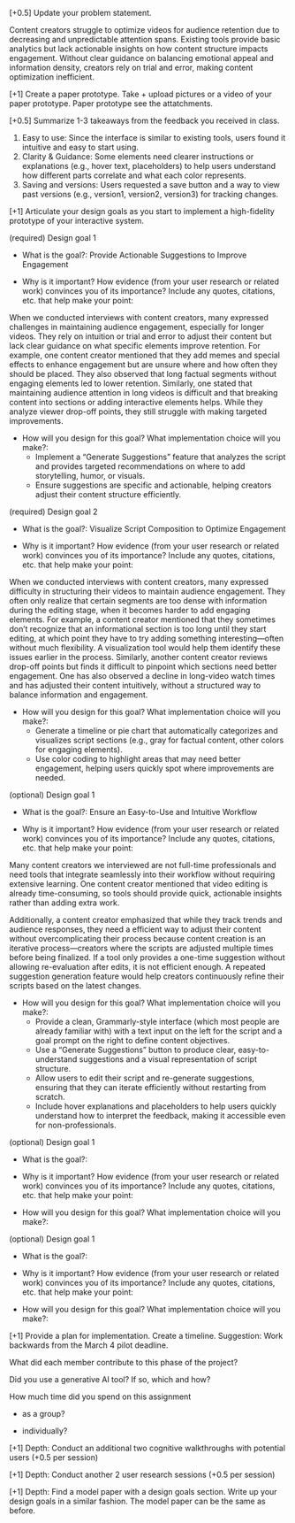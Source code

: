 [+0.5] Update your problem statement. 

Content creators struggle to optimize videos for audience retention due to decreasing and unpredictable attention spans. Existing tools provide basic analytics but lack actionable insights on how content structure impacts engagement. Without clear guidance on balancing emotional appeal and information density, creators rely on trial and error, making content optimization inefficient.

[+1] Create a paper prototype. Take + upload pictures or a video of your paper prototype.
Paper prototype see the attatchments.
 

[+0.5] Summarize 1-3 takeaways from the feedback you received in class. 
1. Easy to use: Since the interface is similar to existing tools, users found it intuitive and easy to start using.
2. Clarity & Guidance: Some elements need clearer instructions or explanations (e.g., hover text, placeholders) to help users understand how different parts correlate and what each color represents.
3. Saving and versions: Users requested a save button and a way to view past versions (e.g., version1, version2, version3) for tracking changes.

 

[+1] Articulate your design goals as you start to implement a high-fidelity prototype of your interactive system.

 

(required) Design goal 1
- What is the goal?:
Provide Actionable Suggestions to Improve Engagement

- Why is it important? How evidence (from your user research or related work) convinces you of its importance? Include any quotes, citations, etc. that help make your point:

When we conducted interviews with content creators, many expressed challenges in maintaining audience engagement, especially for longer videos. They rely on intuition or trial and error to adjust their content but lack clear guidance on what specific elements improve retention. For example, one content creator mentioned that they add memes and special effects to enhance engagement but are unsure where and how often they should be placed. They also observed that long factual segments without engaging elements led to lower retention. Similarly, one stated that maintaining audience attention in long videos is difficult and that breaking content into sections or adding interactive elements helps. While they analyze viewer drop-off points, they still struggle with making targeted improvements.

- How will you design for this goal? What implementation choice will you make?:
  - Implement a “Generate Suggestions” feature that analyzes the script and provides targeted recommendations on where to add storytelling, humor, or visuals.
  - Ensure suggestions are specific and actionable, helping creators adjust their content structure efficiently.


 

(required) Design goal 2
- What is the goal?:
Visualize Script Composition to Optimize Engagement

- Why is it important? How evidence (from your user research or related work) convinces you of its importance? Include any quotes, citations, etc. that help make your point:

When we conducted interviews with content creators, many expressed difficulty in structuring their videos to maintain audience engagement. They often only realize that certain segments are too dense with information during the editing stage, when it becomes harder to add engaging elements. For example, a content creator mentioned that they sometimes don’t recognize that an informational section is too long until they start editing, at which point they have to try adding something interesting—often without much flexibility. A visualization tool would help them identify these issues earlier in the process. Similarly, another content creator reviews drop-off points but finds it difficult to pinpoint which sections need better engagement. One has also observed a decline in long-video watch times and has adjusted their content intuitively, without a structured way to balance information and engagement.

- How will you design for this goal? What implementation choice will you make?:
  - Generate a timeline or pie chart that automatically categorizes and visualizes script sections (e.g., gray for factual content, other colors for engaging elements).
  - Use color coding to highlight areas that may need better engagement, helping users quickly spot where improvements are needed.

 

(optional) Design goal 1
- What is the goal?:
Ensure an Easy-to-Use and Intuitive Workflow

- Why is it important? How evidence (from your user research or related work) convinces you of its importance? Include any quotes, citations, etc. that help make your point:

Many content creators we interviewed are not full-time professionals and need tools that integrate seamlessly into their workflow without requiring extensive learning. One content creator mentioned that video editing is already time-consuming, so tools should provide quick, actionable insights rather than adding extra work. 

Additionally, a content creator emphasized that while they track trends and audience responses, they need a efficient way to adjust their content without overcomplicating their process because content creation is an iterative process—creators where the scripts are adjusted multiple times before being finalized. If a tool only provides a one-time suggestion without allowing re-evaluation after edits, it is not efficient enough. A repeated suggestion generation feature would help creators continuously refine their scripts based on the latest changes. 

- How will you design for this goal? What implementation choice will you make?:
  - Provide a clean, Grammarly-style interface (which most people are already familiar with) with a text input on the left for the script and a goal prompt on the right to define content objectives.
  - Use a “Generate Suggestions” button to produce clear, easy-to-understand suggestions and a visual representation of script structure.
  - Allow users to edit their script and re-generate suggestions, ensuring that they can iterate efficiently without restarting from scratch.
  - Include hover explanations and placeholders to help users quickly understand how to interpret the feedback, making it accessible even for non-professionals.

 

(optional) Design goal 1
- What is the goal?:

- Why is it important? How evidence (from your user research or related work) convinces you of its importance? Include any quotes, citations, etc. that help make your point:

- How will you design for this goal? What implementation choice will you make?:

 

(optional) Design goal 1
- What is the goal?:

- Why is it important? How evidence (from your user research or related work) convinces you of its importance? Include any quotes, citations, etc. that help make your point:

- How will you design for this goal? What implementation choice will you make?:

 

[+1] Provide a plan for implementation. Create a timeline. Suggestion: Work backwards from the March 4 pilot deadline. 

 

What did each member contribute to this phase of the project?

 

Did you use a generative AI tool? If so, which and how?

 

How much time did you spend on this assignment

- as a group?

- individually?

 

[+1] Depth: Conduct an additional two cognitive walkthroughs with potential users (+0.5 per session)

[+1] Depth: Conduct another 2 user research sessions (+0.5 per session)

[+1] Depth: Find a model paper with a design goals section. Write up your design goals in a similar fashion. The model paper can be the same as before.
